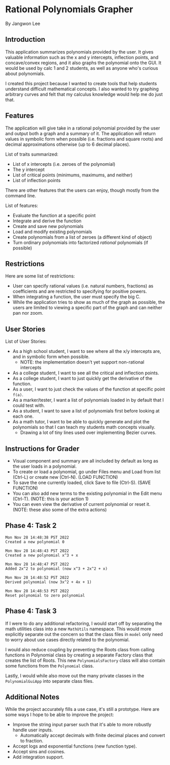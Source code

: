 # Rational Polynomials Grapher
By Jangwon Lee

## Introduction

This application summarizes polynomials provided by the user. It gives valuable information such as the x and y intercepts, inflection points, and concave/convex regions, and it also graphs the polynomial onto the GUI. It would be used by calc 1 and 2 students, as well as anyone who's curious about polynomials. 

I created this project because I wanted to create tools that help students understand difficult mathematical concepts. I also wanted to try graphing arbitrary curves and felt that my calculus knowledge would help me do just that.


## Features

The application will give take in a rational polynomial provided by the user and output both a graph and a summary of it. The application will return values in symbolic form when possible (i.e. fractions and square roots) and decimal approximations otherwise (up to 6 decimal places).

List of traits summarized:
 - List of x intercepts (i.e. zeroes of the polynomial)
 - The y intercept
 - List of critical points (minimums, maximums, and neither)
 - List of inflection points


There are other features that the users can enjoy, though mostly from the command line.

List of features:
 - Evaluate the function at a specific point
 - Integrate and derive the function
 - Create and save new polynomials
 - Load and modify existing polynomials
 - Create polynomials from a list of zeroes (a different kind of object)
 - Turn ordinary polynomials into factorized *rational* polynomials (if possible)


## Restrictions

Here are some list of restrictions:
 - User can specify rational values (i.e. natural numbers, fractions) as coefficients and are restricted to specifying for positive powers. 
 - When integrating a function, the user must specify the big C. 
 - While the application tries to show as much of the graph as possible, the users are limited to viewing a specific part of the graph and can neither pan nor zoom.

## User Stories

List of User Stories:
 - As a high school student, I want to see where all the x/y intercepts are, and in symbolic form when possible.
	- NOTE: the implementation doesn't yet support non-rational intercepts
 - As a college student, I want to see all the critical and inflection points.
 - As a college student, I want to just quickly get the derivative of the function.
 - As a user, I want to just check the values of the function at specific point `f(a)`.
 - As a marker/tester, I want a list of polynomials loaded in by default that I could test with.
 - As a student, I want to save a list of polynomials first before looking at each one.
- As a math tutor, I want to be able to quickly generate and plot the polynomials so that I can teach my students math concepts visually.
    - Drawing a lot of tiny lines used over implementing Bezier curves.


## Instructions for Grader
 - Visual component and summary are all included by default as long as the user loads in a polynomial.
 - To create or load a polynomial, go under Files menu and Load from list (Ctrl-L) or create new (Ctrl-N). (LOAD FUNCTION)
 - To save the one currently loaded, click Save to file (Ctrl-S). (SAVE FUNCTION)
 - You can also add new terms to the existing polynomial in the Edit menu (Ctrl-T). (NOTE: this is your action 1)
 - You can even view the derivative of current polynomial or reset it. (NOTE: these also some of the extra actions)

## Phase 4: Task 2
```
Mon Nov 28 14:48:38 PST 2022
Created a new polynomial 0

Mon Nov 28 14:48:43 PST 2022
Created a new polynomial x^3 + x

Mon Nov 28 14:48:47 PST 2022
Added 2x^2 to polynomial (now x^3 + 2x^2 + x)

Mon Nov 28 14:48:52 PST 2022
Derived polynomial (now 3x^2 + 4x + 1)

Mon Nov 28 14:48:53 PST 2022
Reset polynomial to zero polynomial
```

## Phase 4: Task 3
If I were to do any additional refactoring, I would start off by separating the math utilities class into a new `MathUtils` namespace. This would more explicitly separate out the concern so that the class files in `model` only need to worry about use cases directly related to the polynomial.

I would also reduce coupling by preventing the Roots class from calling functions in Polynomial class by creating a separate Factory class that creates the list of Roots. This new `PolynomialsFactory` class will also contain some functions from the `Polynomial` class.

Lastly, I would while also move out the many private classes in the `PolynomialGuiApp` into separate class files.


## Additional Notes
While the project accurately fills a use case, it's still a prototype. Here are some ways I hope to be able to improve the project:
 - Improve the string input parser such that it's able to more robustly handle user inputs.
   - Automatically accept decimals with finite decimal places and convert to fraction. 
 - Accept logs and exponential functions (new function type).
 - Accept sins and cosines.
 - Add integration support.